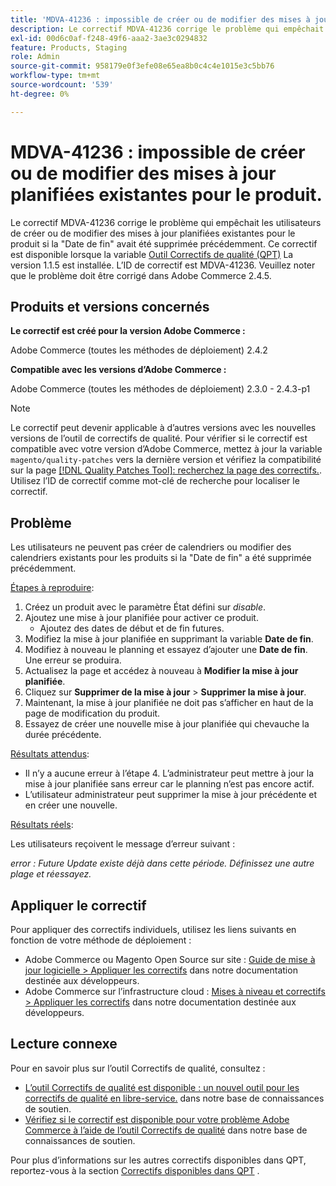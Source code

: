 ```yaml
---
title: 'MDVA-41236 : impossible de créer ou de modifier des mises à jour planifiées existantes pour le produit'
description: Le correctif MDVA-41236 corrige le problème qui empêchait les utilisateurs de créer ou de modifier des mises à jour planifiées existantes pour le produit si la "Date de fin" avait été supprimée précédemment. Ce correctif est disponible lorsque l’[outil de correctifs de qualité (QPT)](https://devdocs.magento.com/guides/v2.4/comp-mgr/patching.html#mqp) 1.1.5 est installé. L’ID de correctif est MDVA-41236. Veuillez noter que le problème doit être corrigé dans Adobe Commerce 2.4.5.
exl-id: 00d6c0af-f248-49f6-aaa2-3ae3c0294832
feature: Products, Staging
role: Admin
source-git-commit: 958179e0f3efe08e65ea8b0c4c4e1015e3c5bb76
workflow-type: tm+mt
source-wordcount: '539'
ht-degree: 0%

---
```


# MDVA-41236 : impossible de créer ou de modifier des mises à jour planifiées existantes pour le produit.

Le correctif MDVA-41236 corrige le problème qui empêchait les utilisateurs de créer ou de modifier des mises à jour planifiées existantes pour le produit si la &quot;Date de fin&quot; avait été supprimée précédemment. Ce correctif est disponible lorsque la variable [Outil Correctifs de qualité (QPT)](https://devdocs.magento.com/guides/v2.4/comp-mgr/patching.html#mqp) La version 1.1.5 est installée. L’ID de correctif est MDVA-41236. Veuillez noter que le problème doit être corrigé dans Adobe Commerce 2.4.5.

## Produits et versions concernés

**Le correctif est créé pour la version Adobe Commerce :**

Adobe Commerce (toutes les méthodes de déploiement) 2.4.2

**Compatible avec les versions d’Adobe Commerce :**

Adobe Commerce (toutes les méthodes de déploiement) 2.3.0 - 2.4.3-p1

>[!NOTE]
>
>Le correctif peut devenir applicable à d’autres versions avec les nouvelles versions de l’outil de correctifs de qualité. Pour vérifier si le correctif est compatible avec votre version d’Adobe Commerce, mettez à jour la variable `magento/quality-patches` vers la dernière version et vérifiez la compatibilité sur la page [[!DNL Quality Patches Tool]: recherchez la page des correctifs.](https://devdocs.magento.com/quality-patches/tool.html#patch-grid). Utilisez l’ID de correctif comme mot-clé de recherche pour localiser le correctif.

## Problème

Les utilisateurs ne peuvent pas créer de calendriers ou modifier des calendriers existants pour les produits si la &quot;Date de fin&quot; a été supprimée précédemment.

<u>Étapes à reproduire</u>:

1. Créez un produit avec le paramètre État défini sur *disable*.
1. Ajoutez une mise à jour planifiée pour activer ce produit.
   * Ajoutez des dates de début et de fin futures.
1. Modifiez la mise à jour planifiée en supprimant la variable **Date de fin**.
1. Modifiez à nouveau le planning et essayez d’ajouter une **Date de fin**. Une erreur se produira.
1. Actualisez la page et accédez à nouveau à **Modifier la mise à jour planifiée**.
1. Cliquez sur **Supprimer de la mise à jour** > **Supprimer la mise à jour**.
1. Maintenant, la mise à jour planifiée ne doit pas s’afficher en haut de la page de modification du produit.
1. Essayez de créer une nouvelle mise à jour planifiée qui chevauche la durée précédente.

<u>Résultats attendus</u>:

* Il n’y a aucune erreur à l’étape 4. L’administrateur peut mettre à jour la mise à jour planifiée sans erreur car le planning n’est pas encore actif.
* L’utilisateur administrateur peut supprimer la mise à jour précédente et en créer une nouvelle.

<u>Résultats réels</u>:

Les utilisateurs reçoivent le message d’erreur suivant :

*error : Future Update existe déjà dans cette période. Définissez une autre plage et réessayez.*


## Appliquer le correctif

Pour appliquer des correctifs individuels, utilisez les liens suivants en fonction de votre méthode de déploiement :

* Adobe Commerce ou Magento Open Source sur site : [Guide de mise à jour logicielle > Appliquer les correctifs](https://devdocs.magento.com/guides/v2.4/comp-mgr/patching/mqp.html) dans notre documentation destinée aux développeurs.
* Adobe Commerce sur l’infrastructure cloud : [Mises à niveau et correctifs > Appliquer les correctifs](https://devdocs.magento.com/cloud/project/project-patch.html) dans notre documentation destinée aux développeurs.

## Lecture connexe

Pour en savoir plus sur l’outil Correctifs de qualité, consultez :

* [L’outil Correctifs de qualité est disponible : un nouvel outil pour les correctifs de qualité en libre-service.](/help/announcements/adobe-commerce-announcements/magento-quality-patches-released-new-tool-to-self-serve-quality-patches.md) dans notre base de connaissances de soutien.
* [Vérifiez si le correctif est disponible pour votre problème Adobe Commerce à l’aide de l’outil Correctifs de qualité](/help/support-tools/patches-available-in-qpt-tool/check-patch-for-magento-issue-with-magento-quality-patches.md) dans notre base de connaissances de soutien.

Pour plus d’informations sur les autres correctifs disponibles dans QPT, reportez-vous à la section [Correctifs disponibles dans QPT](https://support.magento.com/hc/en-us/sections/360010506631-Patches-available-in-QPT-tool-) .
